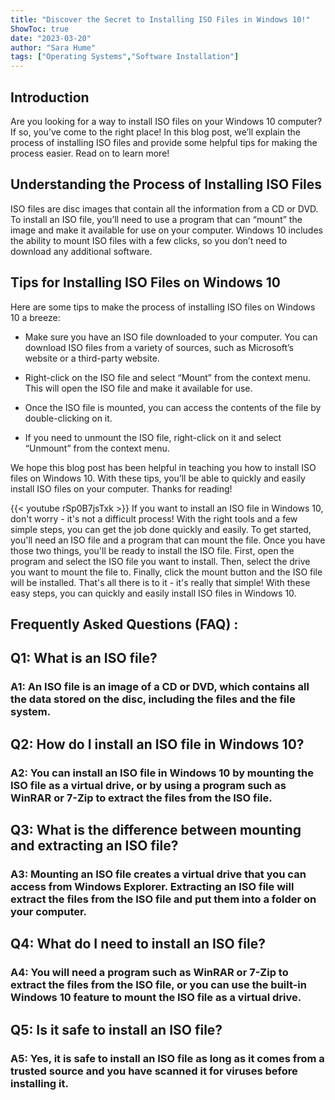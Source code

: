```yaml
---
title: "Discover the Secret to Installing ISO Files in Windows 10!"
ShowToc: true 
date: "2023-03-20"
author: "Sara Hume" 
tags: ["Operating Systems","Software Installation"]
---
```

## Introduction

Are you looking for a way to install ISO files on your Windows 10 computer? If so, you’ve come to the right place! In this blog post, we’ll explain the process of installing ISO files and provide some helpful tips for making the process easier. Read on to learn more! 

## Understanding the Process of Installing ISO Files 

ISO files are disc images that contain all the information from a CD or DVD. To install an ISO file, you’ll need to use a program that can “mount” the image and make it available for use on your computer. Windows 10 includes the ability to mount ISO files with a few clicks, so you don’t need to download any additional software. 

## Tips for Installing ISO Files on Windows 10 

Here are some tips to make the process of installing ISO files on Windows 10 a breeze: 

- Make sure you have an ISO file downloaded to your computer. You can download ISO files from a variety of sources, such as Microsoft’s website or a third-party website. 

- Right-click on the ISO file and select “Mount” from the context menu. This will open the ISO file and make it available for use. 

- Once the ISO file is mounted, you can access the contents of the file by double-clicking on it. 

- If you need to unmount the ISO file, right-click on it and select “Unmount” from the context menu. 

We hope this blog post has been helpful in teaching you how to install ISO files on Windows 10. With these tips, you’ll be able to quickly and easily install ISO files on your computer.  Thanks for reading!

{{< youtube rSp0B7jsTxk >}} 
If you want to install an ISO file in Windows 10, don't worry - it's not a difficult process! With the right tools and a few simple steps, you can get the job done quickly and easily. To get started, you'll need an ISO file and a program that can mount the file. Once you have those two things, you'll be ready to install the ISO file. First, open the program and select the ISO file you want to install. Then, select the drive you want to mount the file to. Finally, click the mount button and the ISO file will be installed. That's all there is to it - it's really that simple! With these easy steps, you can quickly and easily install ISO files in Windows 10.

## Frequently Asked Questions (FAQ) :
<h2>Q1: What is an ISO file?</h2>

<h3>A1: An ISO file is an image of a CD or DVD, which contains all the data stored on the disc, including the files and the file system.</h3>

<h2>Q2: How do I install an ISO file in Windows 10?</h2>

<h3>A2: You can install an ISO file in Windows 10 by mounting the ISO file as a virtual drive, or by using a program such as WinRAR or 7-Zip to extract the files from the ISO file.</h3>

<h2>Q3: What is the difference between mounting and extracting an ISO file?</h2>

<h3>A3: Mounting an ISO file creates a virtual drive that you can access from Windows Explorer. Extracting an ISO file will extract the files from the ISO file and put them into a folder on your computer.</h3>

<h2>Q4: What do I need to install an ISO file?</h2>

<h3>A4: You will need a program such as WinRAR or 7-Zip to extract the files from the ISO file, or you can use the built-in Windows 10 feature to mount the ISO file as a virtual drive.</h3>

<h2>Q5: Is it safe to install an ISO file?</h2>

<h3>A5: Yes, it is safe to install an ISO file as long as it comes from a trusted source and you have scanned it for viruses before installing it.</h3>






